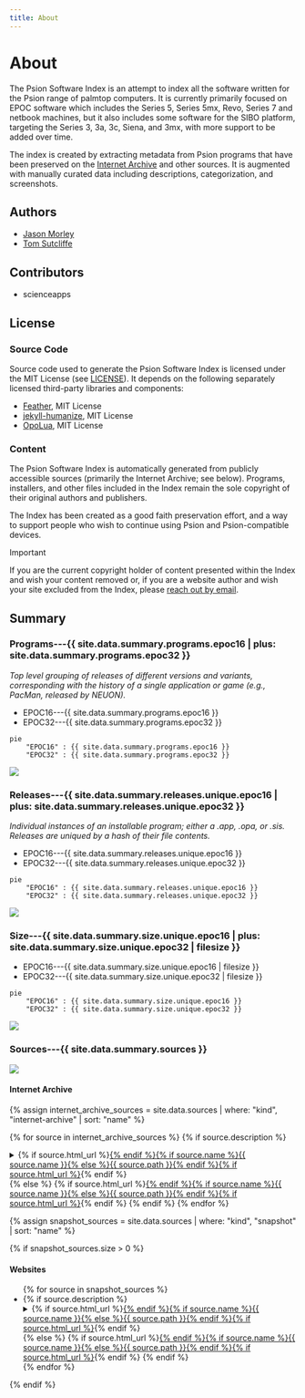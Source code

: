 ```yaml
---
title: About
---
```


# About

The Psion Software Index is an attempt to index all the software written for the Psion range of palmtop computers. It is currently primarily focused on EPOC software which includes the Series 5, Series 5mx, Revo, Series 7 and netbook machines, but it also includes some software for the SIBO platform, targeting the Series 3, 3a, 3c, Siena, and 3mx, with more support to be added over time.

The index is created by extracting metadata from Psion programs that have been preserved on the [Internet Archive](https://archive.org) and other sources. It is augmented with manually curated data including descriptions, categorization, and screenshots.

## Authors

- [Jason Morley](https://jbmorley.co.uk)
- [Tom Sutcliffe](https://github.com/tomsci)

## Contributors

- scienceapps

## License

### Source Code

Source code used to generate the Psion Software Index is licensed under the MIT License (see [LICENSE](https://github.com/inseven/psion-software-index/blob/main/LICENSE)). It depends on the following separately licensed third-party libraries and components:

- [Feather](https://feathericons.com), MIT License
- [jekyll-humanize](https://github.com/23maverick23/jekyll-humanize), MIT License
- [OpoLua](https://github.com/inseven/opolua), MIT License

### Content

The Psion Software Index is automatically generated from publicly accessible sources (primarily the Internet Archive; see below). Programs, installers, and other files included in the Index remain the sole copyright of their original authors and publishers.

The Index has been created as a good faith preservation effort, and a way to support people who wish to continue using Psion and Psion-compatible devices.

> [!IMPORTANT]
> If you are the current copyright holder of content presented within the Index and wish your content removed or, if you are a website author and wish your site excluded from the Index, please [reach out by email](mailto:support@jbmorley.co.uk).

## Summary

### Programs---{{ site.data.summary.programs.epoc16 | plus: site.data.summary.programs.epoc32 }}

_Top level grouping of releases of different versions and variants, corresponding with the history of a single application or game (e.g., PacMan, released by NEUON)._

- EPOC16---{{ site.data.summary.programs.epoc16 }}
- EPOC32---{{ site.data.summary.programs.epoc32 }}

```mermaid
pie
    "EPOC16" : {{ site.data.summary.programs.epoc16 }}
    "EPOC32" : {{ site.data.summary.programs.epoc32 }}
```

![](/images/charts/programs.png)

### Releases---{{ site.data.summary.releases.unique.epoc16 | plus: site.data.summary.releases.unique.epoc32 }}

_Individual instances of an installable program; either a .app, .opa, or .sis. Releases are uniqued by a hash of their file contents._

- EPOC16---{{ site.data.summary.releases.unique.epoc16 }}
- EPOC32---{{ site.data.summary.releases.unique.epoc32 }}

```mermaid
pie
    "EPOC16" : {{ site.data.summary.releases.unique.epoc16 }}
    "EPOC32" : {{ site.data.summary.releases.unique.epoc32 }}
```

![](/images/charts/releases.png)

### Size---{{ site.data.summary.size.unique.epoc16 | plus: site.data.summary.size.unique.epoc32 | filesize }}

- EPOC16---{{ site.data.summary.size.unique.epoc16 | filesize }}
- EPOC32---{{ site.data.summary.size.unique.epoc32 | filesize }}

```mermaid
pie
    "EPOC16" : {{ site.data.summary.size.unique.epoc16 }}
    "EPOC32" : {{ site.data.summary.size.unique.epoc32 }}
```

![](/images/charts/size.png)

### Sources---{{ site.data.summary.sources }}

![](/images/charts/sources.png)

#### Internet Archive

{% assign internet_archive_sources = site.data.sources | where: "kind", "internet-archive" | sort: "name" %}

{% for source in internet_archive_sources %}
{% if source.description %}
<details>
    <summary>{% if source.html_url %}<a href="{{ source.html_url }}">{% endif %}{% if source.name %}{{ source.name }}{% else %}{{ source.path }}{% endif %}{% if source.html_url %}</a>{% endif %}</summary>
    <div class="source-description">{{ source.description | strip_html }}</div>
</details>
{% else %}
{% if source.html_url %}<a href="{{ source.html_url }}">{% endif %}{% if source.name %}{{ source.name }}{% else %}{{ source.path }}{% endif %}{% if source.html_url %}</a>{% endif %}
{% endif %}
{% endfor %}

{% assign snapshot_sources = site.data.sources | where: "kind", "snapshot" | sort: "name" %}

{% if snapshot_sources.size > 0 %}

#### Websites

<ul>
{% for source in snapshot_sources %}
<li>
{% if source.description %}
<details>
    <summary>{% if source.html_url %}<a href="{{ source.html_url }}">{% endif %}{% if source.name %}{{ source.name }}{% else %}{{ source.path }}{% endif %}{% if source.html_url %}</a>{% endif %}</summary>
    <div class="source-description">{{ source.description | strip_html }}</div>
</details>
{% else %}
{% if source.html_url %}<a href="{{ source.html_url }}">{% endif %}{% if source.name %}{{ source.name }}{% else %}{{ source.path }}{% endif %}{% if source.html_url %}</a>{% endif %}
{% endif %}
</li>
{% endfor %}
</ul>

{% endif %}
